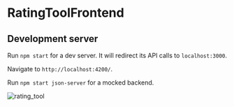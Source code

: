 # RatingToolFrontend

## Development server

Run `npm start` for a dev server. It will redirect its API calls to `localhost:3000`.

Navigate to `http://localhost:4200/`.

Run `npm start json-server` for a mocked backend.

![rating_tool](https://user-images.githubusercontent.com/2671139/61410362-6579c600-a8e4-11e9-9414-57e71db42767.gif)
